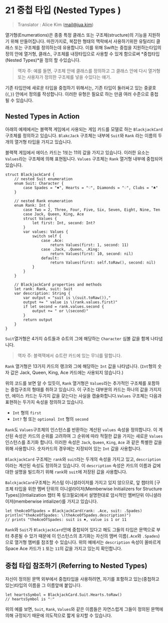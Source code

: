 # 21 중첩 타입 (Nested Types )
> Translator : Alice Kim (mail@jua.kim)

열거형(Enumerations)은 종종 특정 클래스 또는 구조체(structure)의 기능을 지원하기 위해 만들어집니다. 마찬가지로, 복잡한 형태의 맥락에서 사용하기위한 유틸리티 클래스 또는 구조체를 정의하는데 유용합니다. 이를 위해 Swift는 중첩을 지원하는타입의 정의 안에 열거형, 클래스, 구조체를 내장타입으로 사용할 수 있게 함으로써 *중첩타입(Nested Types)*을 정의 할 수있습니다. 
>역자 주: 
예를 들면, 구조체 안에 클래스를 정의하고 그 클래스 안에 다시 열거형 또는 사용자가 정의한 구조체를 넣을 수있다는 얘기.

기존 타입안에 새로운 타입을 중첩하기 위해서는, 기존 타입이  둘러싸고 있는  중괄호(`{`,`}`) 안에서 정의를 작성합니다. 이러한 유형은 필요로 하는 만큼 여러 수준으로 중첩 될 수 있습니다.

## Nested Types in Action
아래의 예제에서는 블랙잭 게임에서 사용되는 게임 카드를 모델로 하는  `BlackjackCard`구조체를 정의하고 있습니다. `BlakcJack` 구조체는 내부에 `Suit`와 `Rank` 라는 이름의 두개의 열거형 타입을 가지고 있습니다.

블랙잭 게임에서 에이스 카드는 1또는 11의 값을 가지고 있습니다. 이러한 요소는 `Values`라는 구조체에 의해 표현됩니다. `Values` 구조체는 `Rank` 열거형 내부에 중첩되어 있습니다. 

```
struct BlackjackCard {
    // nested Suit enumeration
    enum Suit: Character {
        case Spades = "♠", Hearts = "♡", Diamonds = "♢", Clubs = "♣"
    }
    
    // nested Rank enumeration
    enum Rank: Int {
        case Two = 2, Three, Four, Five, Six, Seven, Eight, Nine, Ten
        case Jack, Queen, King, Ace
        struct Values {
            let first: Int, second: Int?
        }
        var values: Values {
            switch self {
                case .Ace:
                    return Values(first: 1, second: 11)
                case .Jack, .Queen, .King:
                    return Values(first: 10, second: nil)
                default:
                    return Values(first: self.toRaw(), second: nil)
            }
        }
    }
    
    // BlackjackCard properties and methods
    let rank: Rank, suit: Suit
    var description: String {
        var output = "suit is \(suit.toRaw()),"
        output += " value is \(rank.values.first)"
        if let second = rank.values.second {
            output += " or \(second)"
        }
        return output
    }
}
```

`Suit`열거형은 4가지 슈트들과 슈트의 그에 해당하는 `Character` 심볼 값을 함께 나타냅니다. 
>역자 주:
블랙잭에서 슈트란 카드에 있는 무늬를 말합니다.

`Rank` 열거형은 13가지 카드의 랭크와 그에 해당하는 `Int` 값을 나타냅니다. (`Int`형의 숫자 값은 Jack, Queen, King, Ace 카드에는 사용되지 않습니다.)

위의 코드를 보면 알 수 있듯이, `Rank` 열거형은 `Values`라는 추가적인 구조체를 포함하는 중첩구조의 형태를 취하고 있습니다. 이 구조는 대부분의 카드는 하나의 값을 가지지만, 에이스 카드는 두가지 값을 갖는다는 사실을 캡슐화합니다.`Values` 구조체는 다음과 표현하는 두가지 속성을 정의하고 있습니다. 
- `Int` 형의 `first`
- `Int?` 형 또는 `optional Int` 형의 `second`

`Rank`도 `Values`구조체의 인스턴스를 반환하는 계산된 `values` 속성을 정의합니다. 이 계산된 속성은 카드의 순위를 고려하여 그 순위에 따라 적절한 값을 가지는 새로운 `Values`인스턴스를 초기화 합니다. 이러한 속성은 `Jack`, `Queen`, `King`, `Ace` 과 같은 특별한 값을 위해 사용합니다. 숫자카드의 경우에는 지정되어 있는 `Int` 값을 사용합니다. 

`BlackjackCard` 구조체는 `rank`와 `suit`라는 두개의 속성을 가지고 있고, `description`이라는 계산된 속성도 정의하고 있습니다. 이 `description` 속성은 카드의 이름과 값에 대한 설명을 빌드하기 위해 `rank`와 `suit`에 저장된 값을 사용합니다.  

`BalckjackCard`구조체는 커스텀 이니셜라이저를 가지고 있지 않으므로, 앞 챕터의 [구조체 타입을 위한 멤버 단위의 이니셜라이저(Memberwise Initializers for Structure Types)](Intialization 챕터 쪽 링크필요)에서 설명한대로 암시적인 멤버단위 이니셜라이저(memberwise intializer)를 가지고 있습니다. 

```
let theAceOfSpades = BlackjackCard(rank: .Ace, suit: .Spades)
println("theAceOfSpades: \(theAceOfSpades.description)")
// prints "theAceOfSpades: suit is ♠, value is 1 or 11
```

`Rank`와 `Suit`가 `BlackjackCard`안에 중첩되어 있다고 해도 그들의 타입은 문맥으로 부터 추론될 수 았가 때문에 이 인스턴스의 초기화는 자신의 맴버 이름(`.Ace`와 `.Spades`)으로 열거형 멤버를 참조할 수 있습니다. 위의 예에서는 `description` 속성이 올바르게 Space Ace 카드가 `1` 또는 `11`의 값을 가지고 있는지 확인합니다. 

## 중첩 타입 참조하기 (Referring to Nested Types)
자신이 정의된 문맥 외부에서 중첩타입을 사용하려면, 자기를 포함하고 있는(중첩하고 있는)타입의 이름을 그 이름앞에 붙입니다. 

```
let heartsSymbol = BlackjackCard.Suit.Hearts.toRaw()
// heartsSymbol is "♡"
```

위의 예를 보면, `Suit`, `Rank`, `Values`와 같은 이름들은 자연스럽게 그들이 정의된 문맥에 의해 규정되기 때문에 의도적으로 짧게 유지할 수 있습니다.
